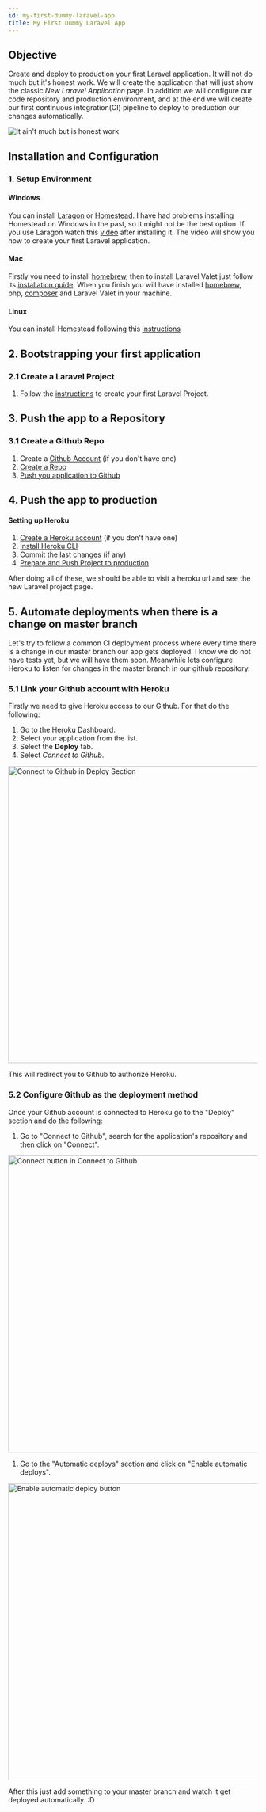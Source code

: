 ```yaml
---
id: my-first-dummy-laravel-app
title: My First Dummy Laravel App
---
```


## Objective

Create and deploy to production your first Laravel application. It will not do much but it's honest work. We will create the application that will just show the classic  _New Laravel Application_ page. In addition we will configure our code repository and production environment, and at the end we will create our first continuous integration(CI) pipeline to deploy to production our changes automatically.

![It ain't much but is honest work](./assets/my-first-dummy-laravel-app/honest-work.jpg)  
##  Installation and Configuration

### 1. Setup Environment 

#### Windows

You can install [Laragon](https://laragon.org/download/) or [Homestead](https://laravel.com/docs/5.8/homestead). I have had problems installing Homestead on Windows in the past, so it might not be the best option. If you use Laragon watch this [video](https://www.youtube.com/watch?v=2pQSt9ST22A) after installing it. The video will show you how to create your first Laravel application.

#### Mac 

Firstly you need to install [homebrew](https://brew.sh), then to install Laravel Valet just follow its [installation guide](https://laravel.com/docs/5.8/valet#installation). When you finish you will have installed [homebrew](https://brew.sh), php, [composer](https://getcomposer.org/) and Laravel Valet in your machine.

#### Linux

You can install Homestead following this [instructions](https://laravel.com/docs/5.8/homestead)
  
## 2. Bootstrapping your first application
 
### 2.1 Create a Laravel Project
   1. Follow the [instructions](https://laravel.com/docs/5.8/installation) to create your first Laravel Project.

## 3. Push the app to a Repository

### 3.1 Create a Github Repo

  1. Create a [Github Account](https://github.com/join) (if you don't have one)
  1. [Create a Repo](https://help.github.com/en/articles/create-a-repo)
  1. [Push you application to Github](https://help.github.com/en/articles/adding-an-existing-project-to-github-using-the-command-line)
  
## 4. Push the app to production

####  Setting up Heroku

  1. [Create a Heroku account](https://signup.heroku.com) (if you don't have one)
  1. [Install Heroku CLI](https://devcenter.heroku.com/articles/heroku-cli)
  1. Commit the last changes (if any)
  1. [Prepare and Push Project to production](https://devcenter.heroku.com/articles/getting-started-with-laravel#deploying-to-heroku)

After doing all of these, we should be able to visit a heroku url and see the new Laravel project page.

## 5. Automate deployments when there is a change on master branch

Let's try to follow a common CI deployment process where every time there is a change in our master branch our app gets deployed. I know we do not have tests yet, but we will have them soon. Meanwhile lets configure Heroku to listen for changes in the master branch in our github repository. 

### 5.1 Link your Github account with Heroku

Firstly we need to give Heroku access to our Github. For that do the following:

  1. Go to the Heroku Dashboard.
  2. Select your application from the list.
  3. Select the **Deploy** tab.
  4. Select _Connect to Github_.
  
<img width="600" alt="Connect to Github in Deploy Section" src="assets/my-first-dummy-laravel-app/5-1-connect-to-github.png"/>
 
This will redirect you to Github to authorize Heroku.

### 5.2 Configure Github as the deployment method

Once your Github account is connected to Heroku go to the "Deploy" section and do the following:

  1. Go to "Connect to Github", search for the application's repository and then click on "Connect".
  <img width="600" alt="Connect button in Connect to Github" src="assets/my-first-dummy-laravel-app/5-2-connect-to-github-search.png"/>
  
  1. Go to the "Automatic deploys" section and click on "Enable automatic deploys".  

   <img width="600" alt="Enable automatic deploy button" src="assets/my-first-dummy-laravel-app/5-2-enable-automatic-deploys.png"/>
    
After this just add something to your master branch and watch it get deployed automatically. :D
